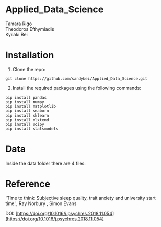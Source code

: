 # Applied_Data_Science

Tamara Rigo \
Theodoros Efthymiadis \
Kyriaki Bei 

# Installation
1. Clone the repo:
```
git clone https://github.com/sandybei/Applied_Data_Science.git
```
2. Install the required packages using the following commands:

```
pip install pandas 
pip install numpy
pip install matplotlib
pip install seaborn
pip install sklearn
pip install mlxtend
pip install scipy
pip install statsmodels
```
# Data
Inside the data folder there are 4 files: 


# Reference
'Time to think: Subjective sleep quality, trait anxiety and university
start time.', Ray Norbury , Simon Evans

DOI: [https://doi.org/10.1016/j.psychres.2018.11.054](https://doi.org/10.1016/j.psychres.2018.11.054)

